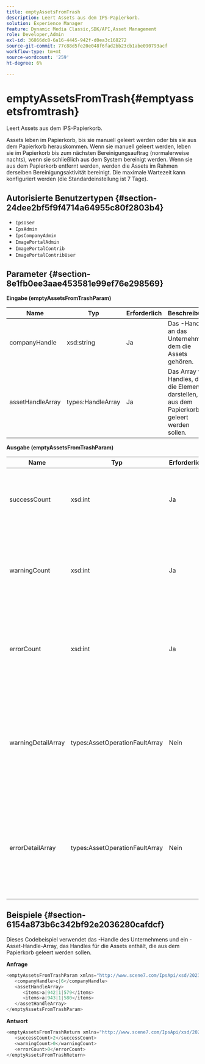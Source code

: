 ```yaml
---
title: emptyAssetsFromTrash
description: Leert Assets aus dem IPS-Papierkorb.
solution: Experience Manager
feature: Dynamic Media Classic,SDK/API,Asset Management
role: Developer,Admin
exl-id: 36866dc8-6a16-4445-942f-d0ea3c168272
source-git-commit: 77c88d5fe20e048f6fad2bb23cb1abe090793acf
workflow-type: tm+mt
source-wordcount: '259'
ht-degree: 6%

---
```


# emptyAssetsFromTrash{#emptyassetsfromtrash}

Leert Assets aus dem IPS-Papierkorb.

Assets leben im Papierkorb, bis sie manuell geleert werden oder bis sie aus dem Papierkorb herauskommen. Wenn sie manuell geleert werden, leben sie im Papierkorb bis zum nächsten Bereinigungsauftrag (normalerweise nachts), wenn sie schließlich aus dem System bereinigt werden. Wenn sie aus dem Papierkorb entfernt werden, werden die Assets im Rahmen derselben Bereinigungsaktivität bereinigt. Die maximale Wartezeit kann konfiguriert werden (die Standardeinstellung ist 7 Tage).

## Autorisierte Benutzertypen {#section-24dee2bf5f9f4714a64955c80f2803b4}

* `IpsUser`
* `IpsAdmin`
* `IpsCompanyAdmin`
* `ImagePortalAdmin`
* `ImagePortalContrib`
* `ImagePortalContribUser`

## Parameter {#section-8e1fb0ee3aae453581e99ef76e298569}

**Eingabe (emptyAssetsFromTrashParam)**

| Name | Typ | Erforderlich | Beschreibung |
|---|---|---|---|
| companyHandle | xsd:string | Ja | Das -Handle an das Unternehmen, dem die Assets gehören. |
| assetHandleArray | types:HandleArray | Ja | Das Array von Handles, die die Elemente darstellen, die aus dem Papierkorb geleert werden sollen. |

**Ausgabe (emptyAssetsFromTrashParam)**

| Name | Typ | Erforderlich | Beschreibung |
|---|---|---|---|
| successCount | xsd:int | Ja | Die Anzahl der Assets, die erfolgreich aus dem Papierkorb geleert wurden. |
| warningCount | xsd:int | Ja | Die Anzahl der Warnungen, die generiert wurden, wenn versucht wurde, Assets aus dem Papierkorb zu leeren. |
| errorCount | xsd:int | Ja | Die Anzahl der Fehler, die generiert wurden, als der Vorgang versucht hat, Assets aus dem Papierkorb zu leeren. |
| warningDetailArray | types:AssetOperationFaultArray | Nein | Das Array von Details, die mit den Assets verknüpft sind und Warnungen generiert haben, wenn der Vorgang versucht hat, sie aus dem Papierkorb zu leeren. |
| errorDetailArray | types:AssetOperationFaultArray | Nein | Das Array von Details, die mit den Assets verknüpft sind und Fehler generiert haben, als der Vorgang versucht hat, sie aus dem Papierkorb zu leeren. |

## Beispiele {#section-6154a873b6c342bf92e2036280cafdcf}

Dieses Codebeispiel verwendet das -Handle des Unternehmens und ein -Asset-Handle-Array, das Handles für die Assets enthält, die aus dem Papierkorb geleert werden sollen.

**Anfrage**

```java
<emptyAssetsFromTrashParam xmlns="http://www.scene7.com/IpsApi/xsd/2023-01-15">
   <companyHandle>c|6</companyHandle>
   <assetHandleArray>
      <items>a|942|1|579</items>
      <items>a|943|1|580</items>
   </assetHandleArray>
</emptyAssetsFromTrashParam>
```

**Antwort**

```java
<emptyAssetsFromTrashReturn xmlns="http://www.scene7.com/IpsApi/xsd/2023-01-15">
   <successCount>2</successCount>
   <warningCount>0</warningCount>
   <errorCount>0</errorCount>
</emptyAssetsFromTrashReturn>
```
